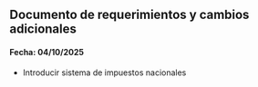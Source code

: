 ## Documento de requerimientos y cambios adicionales

#### Fecha: 04/10/2025

- Introducir sistema de impuestos nacionales
